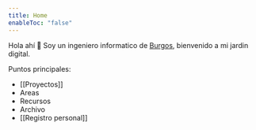```yaml
---
title: Home
enableToc: "false"
---
```


Hola ahí 👋
Soy un ingeniero informatico de [Burgos](https://es.wikipedia.org/wiki/Burgos), bienvenido a mi jardin digital.

Puntos principales:
- [[Proyectos]]
- Areas
- Recursos
- Archivo
- [[Registro personal]]
